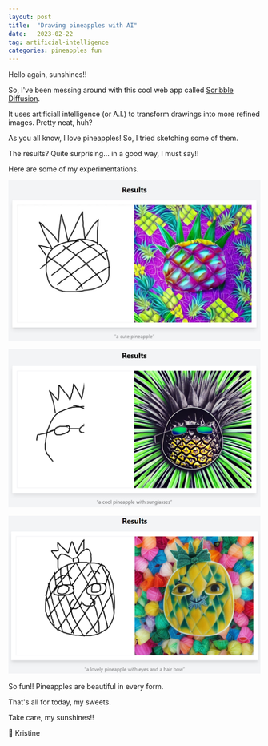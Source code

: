 ```yaml
---
layout: post
title:  "Drawing pineapples with AI"
date:   2023-02-22
tag: artificial-intelligence
categories: pineapples fun
---
```

Hello again, sunshines!!

So, I've been messing around with this cool web app called [Scribble Diffusion](https://scribblediffusion.com/).

It uses artificiall intelligence (or A.I.) to transform drawings into more refined images. Pretty neat, huh?

As you all know, I love pineapples! So, I tried sketching some of them.

The results? Quite surprising... in a good way, I must say!!

Here are some of my experimentations.

![A cute pineapple](/assets/a-cute-pineapple-results.jpeg)

![A cool pineapple](/assets/a-cool-pineapple-results.png)

![A lovely pineapple](/assets/a-lovely-pineapple-results.png)

So fun!! Pineapples are beautiful in every form.

That's all for today, my sweets.

Take care, my sunshines!!

&#128155; Kristine